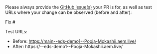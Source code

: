 Please always provide the [GitHub issue(s)](../issues) your PR is for, as well as test URLs where your change can be observed (before and after):

Fix #<gh-issue-id>

Test URLs:
- Before: https://main--eds-demo1--Pooja-Mokashii.aem.live/
- After: https://<branch>--eds-demo1--Pooja-Mokashii.aem.live/
